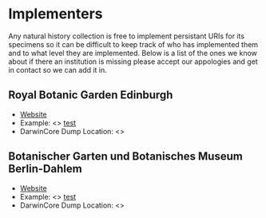 # Implementers

Any natural history collection is free to implement persistant URIs for its
specimens so it can be difficult to keep track of who has implemented them and 
to what level they are implemented. Below is a list of the ones we know about if 
there an institution is missing please accept our appologies and get in contact
so we can add it in.

## Royal Botanic Garden Edinburgh
* [Website](http://www.rbge.org.uk)
* Example: <> [test]()
* DarwinCore Dump Location: <>

## Botanischer Garten und Botanisches Museum Berlin-Dahlem
* [Website](http://bgbm.org/en)
* Example: <> [test]()
* DarwinCore Dump Location: <>